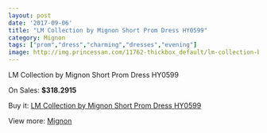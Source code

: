 ```yaml
---
layout: post
date: '2017-09-06'
title: "LM Collection by Mignon Short Prom Dress HY0599"
category: Mignon
tags: ["prom","dress","charming","dresses","evening"]
image: http://img.princessan.com/11762-thickbox_default/lm-collection-by-mignon-short-prom-dress-hy0599.jpg
---
```

LM Collection by Mignon Short Prom Dress HY0599

On Sales: **$318.2915**
<a href="https://www.princessan.com/en/mignon/5503-lm-collection-by-mignon-short-prom-dress-hy0599.html"><amp-img layout="responsive" width="600" height="600" src="//img.princessan.com/11762-thickbox_default/lm-collection-by-mignon-short-prom-dress-hy0599.jpg" alt="LM Collection by Mignon Short Prom Dress HY0599 0" /></a>
<a href="https://www.princessan.com/en/mignon/5503-lm-collection-by-mignon-short-prom-dress-hy0599.html"><amp-img layout="responsive" width="600" height="600" src="//img.princessan.com/11763-thickbox_default/lm-collection-by-mignon-short-prom-dress-hy0599.jpg" alt="LM Collection by Mignon Short Prom Dress HY0599 1" /></a>

Buy it: [LM Collection by Mignon Short Prom Dress HY0599](https://www.princessan.com/en/mignon/5503-lm-collection-by-mignon-short-prom-dress-hy0599.html "LM Collection by Mignon Short Prom Dress HY0599")

View more: [Mignon](https://www.princessan.com/en/44-mignon "Mignon")